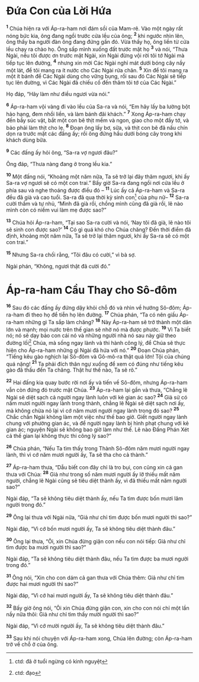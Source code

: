 # Ðứa Con của Lời Hứa
<sup><b>1</b></sup> Chúa hiện ra với Áp-ra-ham nơi đám sồi của Mam-rê. Vào một ngày rất nóng bức kia, ông đang ngồi trước cửa lều của ông; <sup><b>2</b></sup> khi ngước nhìn lên, ông thấy ba người đàn ông đang đứng gần đó. Vừa thấy họ, ông liền từ cửa lều chạy ra chào họ. Ông sấp mình xuống đất trước mặt họ <sup><b>3</b></sup> và nói, “Thưa Ngài, nếu tôi được ơn trước mặt Ngài, xin Ngài đừng vội rời tôi tớ Ngài mà tiếp tục lên đường, <sup><b>4</b></sup> nhưng xin mời Các Ngài nghỉ mát dưới bóng cây nầy một lát, để tôi mang ra ít nước cho Các Ngài rửa chân. <sup><b>5</b></sup> Xin để tôi mang ra một ít bánh để Các Ngài dùng cho vững bụng, rồi sau đó Các Ngài sẽ tiếp tục lên đường, vì Các Ngài đã chiếu cố đến thăm tôi tớ của Các Ngài.”

Họ đáp, “Hãy làm như điều ngươi vừa nói.”

<sup><b>6</b></sup> Áp-ra-ham vội vàng đi vào lều của Sa-ra và nói, “Em hãy lấy ba lường bột hảo hạng, đem nhồi liền, và làm bánh đãi khách.” <sup><b>7</b></sup> Xong Áp-ra-ham chạy đến bầy súc vật, bắt một con bê thịt mềm và ngon, giao cho một đầy tớ, và bảo phải làm thịt cho lẹ. <sup><b>8</b></sup> Ðoạn ông lấy bơ, sữa, và thịt con bê đã nấu chín dọn ra trước mặt các đấng ấy; rồi ông đứng hầu dưới bóng cây trong khi khách dùng bữa.

<sup><b>9</b></sup> Các đấng ấy hỏi ông, “Sa-ra vợ ngươi đâu?”

Ông đáp, “Thưa nàng đang ở trong lều kia.”

<sup><b>10</b></sup> Một đấng nói, “Khoảng một năm nữa, Ta sẽ trở lại đây thăm ngươi, khi ấy Sa-ra vợ ngươi sẽ có một con trai.” Bấy giờ Sa-ra đang ngồi nơi cửa lều ở phía sau và nghe thoáng được điều đó – <sup><b>11</b></sup> Lúc ấy cả Áp-ra-ham và Sa-ra đều đã già và cao tuổi. Sa-ra đã qua thời kỳ sinh con[^1] của phụ nữ– <sup><b>12</b></sup> Sa-ra cười thầm và tự nhủ, “Mình đã già rồi, chồng mình cũng đã già rồi, lẽ nào mình còn có niềm vui làm mẹ được sao?”

<sup><b>13</b></sup> Chúa hỏi Áp-ra-ham, “Tại sao Sa-ra cười và nói, ‘Nay tôi đã già, lẽ nào tôi sẽ sinh con được sao?’ <sup><b>14</b></sup> Có gì quá khó cho Chúa chăng? Ðến thời điểm đã định, khoảng một năm nữa, Ta sẽ trở lại thăm ngươi, khi ấy Sa-ra sẽ có một con trai.”

<sup><b>15</b></sup> Nhưng Sa-ra chối rằng, “Tôi đâu có cười,” vì bà sợ.

Ngài phán, “Không, ngươi thật đã cười đó.”

# Áp-ra-ham Cầu Thay cho Sô-đôm
<sup><b>16</b></sup> Sau đó các đấng ấy đứng dậy khỏi chỗ đó và nhìn về hướng Sô-đôm; Áp-ra-ham đi theo họ để tiễn họ lên đường. <sup><b>17</b></sup> Chúa phán, “Ta có nên giấu Áp-ra-ham những gì Ta sắp làm chăng? <sup><b>18</b></sup> Này Áp-ra-ham sẽ trở thành một dân lớn và mạnh; mọi nước trên thế gian sẽ nhờ nó mà được phước. <sup><b>19</b></sup> Vì Ta biết nó; nó sẽ dạy bảo con cái nó và những người nhà nó sau này giữ theo đường lối[^2] Chúa, mà sống ngay lành và thi hành công lý, để Chúa sẽ thực hiện cho Áp-ra-ham những gì Ngài đã hứa với nó.” <sup><b>20</b></sup> Ðoạn Chúa phán, “Tiếng kêu gào nghịch lại Sô-đôm và Gô-mô-ra thật quá lớn! Tội của chúng quá nặng! <sup><b>21</b></sup> Ta phải đích thân ngự xuống để xem có đúng như tiếng kêu gào đã thấu đến Ta chăng. Thật hư thế nào, Ta sẽ rõ.”

<sup><b>22</b></sup> Hai đấng kia quay bước rời nơi ấy và tiến về Sô-đôm, nhưng Áp-ra-ham vẫn còn đứng đó trước mặt Chúa. <sup><b>23</b></sup> Áp-ra-ham lại gần và thưa, “Chẳng lẽ Ngài sẽ diệt sạch cả người ngay lành luôn với kẻ gian ác sao? <sup><b>24</b></sup> Giả sử có năm mươi người ngay lành trong thành, chẳng lẽ Ngài sẽ diệt sạch nơi ấy, mà không chừa nó lại vì cớ năm mươi người ngay lành trong đó sao? <sup><b>25</b></sup> Chắc chắn Ngài không làm một việc như thế bao giờ. Giết người ngay lành chung với phường gian ác, và để người ngay lành bị hình phạt chung với kẻ gian ác; nguyện Ngài sẽ không bao giờ làm như thế. Lẽ nào Ðấng Phán Xét cả thế gian lại không thực thi công lý sao?”

<sup><b>26</b></sup> Chúa phán, “Nếu Ta tìm thấy trong Thành Sô-đôm năm mươi người ngay lành, thì vì cớ năm mươi người ấy, Ta sẽ tha cho cả thành.”

<sup><b>27</b></sup> Áp-ra-ham thưa, “Dẫu biết con đây chỉ là tro bụi, con cũng xin cả gan thưa với Chúa: <sup><b>28</b></sup> Giả như trong số năm mươi người ấy lỡ thiếu mất năm người, chẳng lẽ Ngài cũng sẽ tiêu diệt thành ấy, vì đã thiếu mất năm người sao?”

Ngài đáp, “Ta sẽ không tiêu diệt thành ấy, nếu Ta tìm được bốn mươi lăm người trong đó.”

<sup><b>29</b></sup> Ông lại thưa với Ngài nữa, “Giả như chỉ tìm được bốn mươi người thì sao?”

Ngài đáp, “Vì cớ bốn mươi người ấy, Ta sẽ không tiêu diệt thành đâu.”

<sup><b>30</b></sup> Ông lại thưa, “Ôi, xin Chúa đừng giận con nếu con nói tiếp: Giả như chỉ tìm được ba mươi người thì sao?”

Ngài đáp, “Ta sẽ không tiêu diệt thành đâu, nếu Ta tìm được ba mươi người trong đó.”

<sup><b>31</b></sup> Ông nói, “Xin cho con dám cả gan thưa với Chúa thêm: Giả như chỉ tìm được hai mươi người thì sao?”

Ngài đáp, “Vì cớ hai mươi người ấy, Ta sẽ không tiêu diệt thành đâu.”

<sup><b>32</b></sup> Bấy giờ ông nói, “Ôi xin Chúa đừng giận con, xin cho con nói chỉ một lần nầy nữa thôi: Giả như chỉ tìm thấy mười người thì sao?”

Ngài đáp, “Vì cớ mười người ấy, Ta sẽ không tiêu diệt thành đâu.”

<sup><b>33</b></sup> Sau khi nói chuyện với Áp-ra-ham xong, Chúa lên đường; còn Áp-ra-ham trở về chỗ ở của ông.

[^1]: ctd: đã ở tuổi ngừng có kinh nguyệt
[^2]: ctd: đạo
